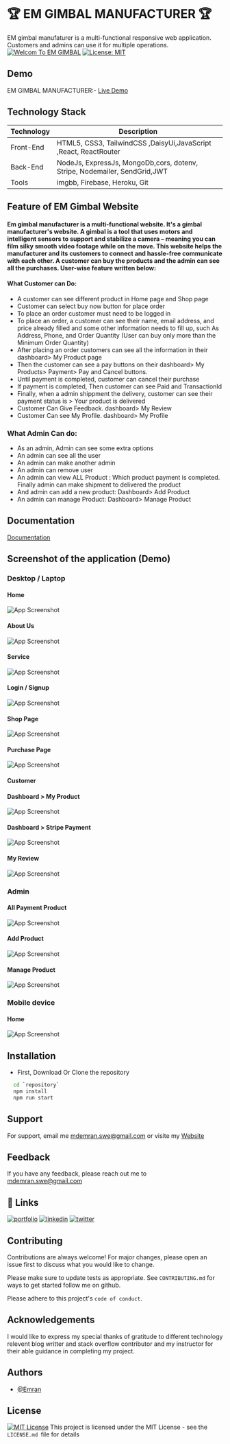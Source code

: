

#  🏆 EM GIMBAL MANUFACTURER 🏆

EM gimbal manufaturer is a multi-functional responsive web application. Customers and admins can use it for multiple operations.
[![Welcom To EM GIMBAL](https://img.shields.io/badge/Wecome-EM:Gimbal-brightgreen.svg?style=flat-square)](https://em-manufacturing.web.app/)
[![License: MIT](https://img.shields.io/badge/License-MIT-blue.svg)](https://opensource.org/licenses/MIT)






## Demo
EM GIMBAL MANUFACTURER:-
[Live Demo](https://em-manufacturing.web.app/)

## Technology Stack

| Technology | Description                               |
|------------|-------------------------------------------|
| Front-End    | HTML5, CSS3, TailwindCSS ,DaisyUi,JavaScript ,React, ReactRouter|   
| Back-End    | NodeJs, ExpressJs, MongoDb,cors, dotenv, Stripe, Nodemailer, SendGrid,JWT|
| Tools |imgbb, Firebase, Heroku, Git |

## Feature of EM Gimbal Website
#### Em gimbal manufacturer is a multi-functional website. It's a gimbal manufacturer's website. A gimbal is a tool that uses motors and intelligent sensors to support and stabilize a camera – meaning you can film silky smooth video footage while on the move. This website helps the manufacturer and its customers to connect and hassle-free communicate with each other. A customer can buy the products and the admin can see all the purchases. User-wise feature written below:


#### What Customer can Do:
- A customer can see different product in Home page and Shop page
- Customer can select buy now button for place order
- To place an order customer must need to be logged in
- To place an order, a customer can see their name, email address, and price already filled and some other information needs to fill up, such As Address, Phone, and Order Quantity (User can buy only more than the Minimum Order Quantity)
- After placing an order customers can see all the information in their dashboard> My Product page 
- Then the customer can see a pay buttons on their dashboard> My Products> Payment> Pay and Cancel buttons.
- Until payment is completed, customer can cancel their purchase
- If payment is completed, Then customer can see Paid and TransactionId
- Finally, when a admin shippment the delivery, customer can see their payment status is > Your product is delivered
- Customer Can Give Feedback. dashboard> My Review
- Customer Can see My Profile. dashboard> My Profile

### What Admin Can do:
- As an admin, Admin can see some extra options
- An admin can see all the user 
- An admin can make another admin
- An admin can remove user
- An admin can view ALL Product : Which product payment is completed. Finally admin can make shipment to delivered  the product
- And admin can add a new product: Dashboard> Add Product
- An admin can manage Product: Dashboard> Manage Product

## Documentation

[Documentation](https://github.com/EmranSWE/easy-doctors-portal-client/blob/main/README.md)

## Screenshot of the application (Demo)
### Desktop / Laptop

#### Home
![App Screenshot](https://i.ibb.co/18nMQjr/screencapture-em-manufacturing-web-app-home-2022-11-27-18-43-46.png)

#### About Us
![App Screenshot](https://i.ibb.co/FHS77rg/screencapture-em-manufacturing-web-app-about-2022-11-27-19-02-59.png)

#### Service
![App Screenshot](https://i.ibb.co/FHS77rg/screencapture-em-manufacturing-web-app-about-2022-11-27-19-02-59.png)

#### Login / Signup
![App Screenshot](https://i.ibb.co/HGhq6Sx/screencapture-em-manufacturing-web-app-login-2022-11-27-18-46-44.png)

#### Shop Page
![App Screenshot](https://i.ibb.co/WftNYTS/screencapture-em-manufacturing-web-app-shop-2022-11-27-18-47-36.png)

#### Purchase Page
![App Screenshot](https://i.ibb.co/frwFWDd/screencapture-em-manufacturing-web-app-products-637078a988ca71a6e4308fd6-2022-11-27-18-48-44.png)

#### Customer
####  Dashboard > My Product
![App Screenshot](https://i.ibb.co/YpLfxw6/screencapture-em-manufacturing-web-app-dashboard-2022-11-27-18-51-12.png)

####  Dashboard > Stripe Payment
![App Screenshot](https://i.ibb.co/W686YYV/screencapture-em-manufacturing-web-app-dashboard-payment-63835cfcac1bc51aac9c1313-2022-11-27-18-53-2.png)

#### My Review 
![App Screenshot](https://i.ibb.co/SPScryn/screencapture-em-manufacturing-web-app-dashboard-review-2022-11-27-18-56-07.png)


### Admin
#### All Payment Product 
![App Screenshot](https://i.ibb.co/dPvc7cs/screencapture-em-manufacturing-web-app-dashboard-all-Products-2022-11-27-18-58-57.png)


#### Add Product
![App Screenshot](https://i.ibb.co/VqTyD9C/screencapture-em-manufacturing-web-app-dashboard-addproduct-2022-11-27-19-00-03.png)

#### Manage Product
![App Screenshot](https://i.ibb.co/sbdNNtX/screencapture-em-manufacturing-web-app-dashboard-manage-Products-2022-11-27-19-01-15.png)

### Mobile device
#### Home
![App Screenshot](https://i.ibb.co/T0NDz8s/screencapture-em-manufacturing-web-app-home-2022-11-27-19-06-09.png)

## Installation
- First, Download Or Clone the repository

```bash
  cd `repository`
  npm install 
  npm run start
```

## Support

For support, email me mdemran.swe@gmail.com or visite my  [Website](https://emran-portfolio.web.app/)


## Feedback

If you have any feedback, please reach out me to
mdemran.swe@gmail.com


## 🔗 Links
[![portfolio](https://img.shields.io/badge/my_portfolio-000?style=for-the-badge&logo=ko-fi&logoColor=white)](https://emran-portfolio.web.app/)
[![linkedin](https://img.shields.io/badge/linkedin-0A66C2?style=for-the-badge&logo=linkedin&logoColor=white)](https://www.linkedin.com/in/emran2k18/)
[![twitter](https://img.shields.io/badge/twitter-1DA1F2?style=for-the-badge&logo=twitter&logoColor=white)](https://twitter.com/EmranSwe)


## Contributing

Contributions are always welcome!
For major changes, please open an issue first to discuss what you would like to change.

Please make sure to update tests as appropriate.
See `CONTRIBUTING.md` for ways to get started follow me on github.

Please adhere to this project's `code of conduct`.
## Acknowledgements

I would like to express my special 
thanks of gratitude to different technology relevent blog writter and stack overflow contributor and my instructor for their able guidance in completing my project.


## Authors

- [@Emran](https://github.com/EmranSWE)


## License

[![MIT License](https://img.shields.io/badge/License-MIT-green.svg)](https://choosealicense.com/licenses/mit/) This project is licensed under the MIT License - see the `LICENSE.md `file for details



